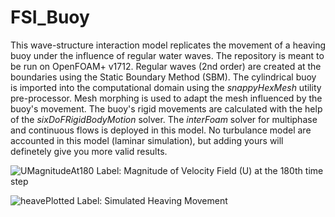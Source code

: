 # FSI_Buoy

This wave-structure interaction model replicates the movement of a heaving buoy under the influence of regular water waves. The repository is meant to be run on OpenFOAM+ v1712. Regular waves (2nd order) are created at the boundaries using the Static Boundary Method (SBM). The cylindrical buoy is imported into the computational domain using the _snappyHexMesh_ utility pre-processor. Mesh morphing is used to adapt the mesh influenced by the buoy's movement. The buoy's rigid movements are calculated with the help of the _sixDoFRigidBodyMotion_ solver. The _interFoam_ solver for multiphase and continuous flows is deployed in this model. No turbulance model are accounted in this model (laminar simulation), but adding yours will definetely give you more valid results. 

![UMagnitudeAt180](https://user-images.githubusercontent.com/55588269/134431923-abcb51bf-9b52-4fb4-82b4-e3172cab0718.png)
Label: Magnitude of Velocity Field (U) at the 180th time step

![heavePlotted](https://user-images.githubusercontent.com/55588269/134432256-8500b9eb-f2f2-4da5-9b18-b88ee8786a62.png)
Label: Simulated Heaving Movement
